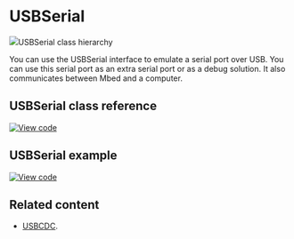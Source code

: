 # USBSerial

<span class="images">![](https://os.mbed.com/docs/mbed-os/development/mbed-os-api-doxy/class_u_s_b_serial.png)<span>USBSerial class hierarchy</span></span>

You can use the USBSerial interface to emulate a serial port over USB. You can use this serial port as an extra serial port or as a debug solution. It also communicates between Mbed and a computer.

## USBSerial class reference

[![View code](https://www.mbed.com/embed/?type=library)](https://os.mbed.com/docs/mbed-os/development/mbed-os-api-doxy/class_u_s_b_serial.html)

## USBSerial example

<include src="https://github.com/ARMmbed/mbed-os-examples-docs_only/blob/master/APIs_USB/USBSerial/README.md"></include>

[![View code](https://www.mbed.com/embed/?url=https://github.com/ARMmbed/mbed-os-examples-docs_only/blob/master/APIs_USB/USBSerial)](https://github.com/ARMmbed/mbed-os-examples-docs_only/blob/master/APIs_USB/USBSerial/main.cpp)

## Related content

- [USBCDC](usbcdc.html).
